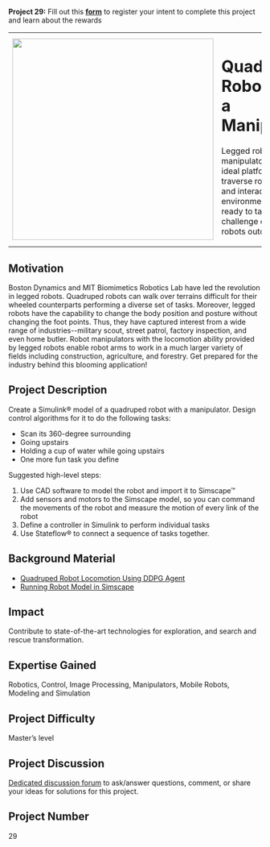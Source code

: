 **Project 29:** Fill out this <strong>[form](https://forms.office.com/Pages/ResponsePage.aspx?id=ETrdmUhDaESb3eUHKx3B5lOTzSa_A6lPqq2LJKzvpM5UMTBZRkc4UTRETjFERVRDWllQRE40OUFSQS4u)</strong> to  register your intent to complete this project and learn about the rewards
<table>
<td><img src="https://github.com/robertogl/MathWorks-Excellence-in-Innovation-Images/blob/main/images/quadruped.png"  width=400 /></td>
<td><p><h1>Quadruped Robot with a Manipulator</h1></p>
<p>Legged robots with manipulators will be the ideal platforms to traverse rough terrains and interact with the environment. Are you ready to tackle the challenge of operating robots outdoor?</p>
</table>

## Motivation

Boston Dynamics and MIT Biomimetics Robotics Lab have led the revolution in legged robots.
Quadruped robots can walk over terrains difficult for their wheeled counterparts performing a diverse set of tasks.
Moreover, legged robots have the capability to change the body position and posture without changing the foot points.
Thus, they have captured interest from a wide range of industries--military scout, street patrol, factory inspection, and even home butler. 
Robot manipulators with the locomotion ability provided by legged robots enable robot arms to work in a much larger variety of fields including construction, agriculture, and forestry.
Get prepared for the industry behind this blooming application! 


## Project Description

Create a Simulink® model of a quadruped robot with a manipulator. Design control algorithms for it to do the following tasks: 
- Scan its 360-degree surrounding
- Going upstairs
- Holding a cup of water while going upstairs
- One more fun task you define

Suggested high-level steps:

1. Use CAD software to model the robot and import it to Simscape™
2. Add sensors and motors to the Simscape model, so you can command the movements of the robot and measure the motion of every link of the robot
3. Define a controller in Simulink to perform individual tasks
4. Use Stateflow® to connect a sequence of tasks together.


## Background Material

- [Quadruped Robot Locomotion Using DDPG Agent](https://www.mathworks.com/help/reinforcement-learning/ug/quadruped-robot-locomotion-using-ddpg-gent.html)
- [Running Robot Model in Simscape](https://www.mathworks.com/matlabcentral/fileexchange/64237-running-robot-model-in-simscape)


## Impact

Contribute to state-of-the-art technologies for exploration, and search and rescue transformation.


## Expertise Gained

Robotics, Control, Image Processing, Manipulators, Mobile Robots, Modeling and Simulation


## Project Difficulty

Master’s level


## Project Discussion

[Dedicated discussion forum](https://github.com/mathworks/MathWorks-Excellence-in-Innovation/discussions/6) to ask/answer questions, comment, or share your ideas for solutions for this project.

## Project Number

29
